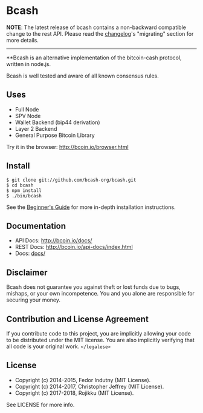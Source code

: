 # Bcash

__NOTE__: The latest release of bcash contains a non-backward compatible change
to the rest API. Please read the [changelog]'s "migrating" section for more
details.

---

**Bcash is an alternative implementation of the bitcoin-cash protocol, written in
node.js.

Bcash is well tested and aware of all known consensus rules.

## Uses

- Full Node
- SPV Node
- Wallet Backend (bip44 derivation)
- Layer 2 Backend
- General Purpose Bitcoin Library

Try it in the browser: http://bcoin.io/browser.html

## Install

```
$ git clone git://github.com/bcash-org/bcash.git
$ cd bcash
$ npm install
$ ./bin/bcash
```

See the [Beginner's Guide][guide] for more in-depth installation instructions.

## Documentation

- API Docs: http://bcoin.io/docs/
- REST Docs: http://bcoin.io/api-docs/index.html
- Docs: [docs/](docs/README.md)
## Disclaimer

Bcash does not guarantee you against theft or lost funds due to bugs, mishaps,
or your own incompetence. You and you alone are responsible for securing your
money.

## Contribution and License Agreement

If you contribute code to this project, you are implicitly allowing your code
to be distributed under the MIT license. You are also implicitly verifying that
all code is your original work. `</legalese>`

## License

- Copyright (c) 2014-2015, Fedor Indutny (MIT License).
- Copyright (c) 2014-2017, Christopher Jeffrey (MIT License).
- Copyright (c) 2017-2018, Rojikku (MIT License).

See LICENSE for more info.

[purse]: https://purse.io
[guide]: https://github.com/bcoin-org/bcoin/blob/master/docs/Beginner's-Guide.md
[freenode]: https://freenode.net/
[irc]: irc://irc.freenode.net/bcoin
[changelog]: https://github.com/bcoin-org/bcoin/blob/master/CHANGELOG.md
